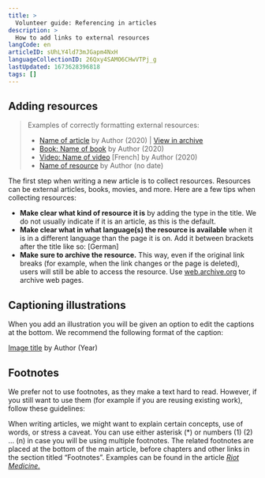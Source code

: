 ```yaml
---
title: >
  Volunteer guide: Referencing in articles
description: >
  How to add links to external resources
langCode: en
articleID: sUhLY4ld73mJGapm4NxH
languageCollectionID: 26Qxy4SAMO6CHwVTPj_g
lastUpdated: 1673628396818
tags: []
---
```


## Adding resources

> Examples of correctly formatting external resources:
> 
> -   [Name of article](#) by Author (2020) | [View in archive](#)
> -   [Book: Name of book](#) by Author (2020)
> -   [Video: Name of video](#) \[French\] by Author (2020)
> -   [Name of resource](#) by Author (no date)

The first step when writing a new article is to collect resources. Resources can be external articles, books, movies, and more. Here are a few tips when collecting resources:

-   **Make clear what kind of resource it is** by adding the type in the title. We do not usually indicate if it is an article, as this is the default.
-   **Make clear what in what language(s) the resource is available** when it is in a different language than the page it is on. Add it between brackets after the title like so: \[German\]
-   **Make sure to archive the resource.** This way, even if the original link breaks (for example, when the link changes or the page is deleted), users will still be able to access the resource. Use [web.archive.org](https://web.archive.org) to archive web pages.

## Captioning illustrations

When you add an illustration you will be given an option to edit the captions at the bottom. We recommend the following format of the caption:

<div><figcaption><a href="#">Image title</a> by Author (Year)</figcaption></div>

## Footnotes

We prefer not to use footnotes, as they make a text hard to read. However, if you still want to use them (for example if you are reusing existing work), follow these guidelines:

When writing articles, we might want to explain certain concepts, use of words, or stress a caveat. You can use either asterisk (\*) or numbers (1) (2) … (n) in case you will be using multiple footnotes. The related footnotes are placed at the bottom of the main article, before chapters and other links in the section titled “Footnotes”. Examples can be found in the article [_Riot Medicine._](/wellbeing/riot-medicine/field-guide)